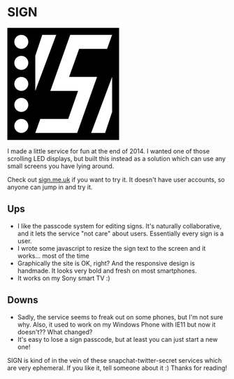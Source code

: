 # SIGN

![Sign logo](./posts/sign/sign-logo.png)

I made a little service for fun at the end of 2014. I wanted one of those scrolling LED displays, but built this instead as a solution which can use any small screens you have lying around.

Check out [sign.me.uk](http://sign.me.uk) if you want to try it. It doesn't have user accounts, so anyone can jump in and try it.

## Ups

 * I like the passcode system for editing signs. It's naturally collaborative, and it lets the service "not care" about users. Essentially every sign is a user.
 * I wrote some javascript to resize the sign text to the screen and it works... most of the time
 * Graphically the site is OK, right? And the responsive design is handmade. It looks very bold and fresh on most smartphones.
 * It works on my Sony smart TV :)
 
## Downs

 * Sadly, the service seems to freak out on some phones, but I'm not sure why. Also, it used to work on my Windows Phone with IE11 but now it doesn't?? What changed?
 * It's easy to lose a sign passcode, but at least you can just start a new one!
 
SIGN is kind of in the vein of these snapchat-twitter-secret services which are very ephemeral. If you like it, tell someone about it :) Thanks for reading!
